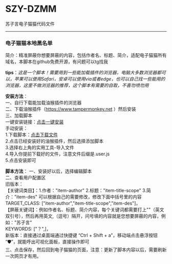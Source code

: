 # SZY-DZMM
苏子言电子猫猫代码文件    

---  
### 电子猫猫本地黑名单   
简介：精准屏蔽你想要屏蔽的内容，包括作者名、标题、简介，适配电子猫猫所有域名，本脚本在github免费开源，有问题可以tg找我  

**tips**：*这是一个脚本！需要用到一些能加载插件的浏览器，电脑大多数浏览器都可以，苹果可以使用Safari，安卓可以使用via或者edge，也可以自己找一些能用的浏览器，这里不做浏览器的推荐，这个脚本有需要的自取，不喜勿喷勿用*   

**安装方法**：   
一、自行下载能加载油猴插件的浏览器   
二、下载油猴插件（https://www.tampermonkey.net ）然后安装   
三、加载脚本   
一键安装链接：[点击一键安装](https://raw.githubusercontent.com/Suziyan-528/SZY-DZMM/raw/refs/heads/main/电子猫猫本地黑名单/小黑屋专业版.user.js)   
手动安装：  
1.下载脚本：[点击下载文件](https://github.com/Suziyan-528/SZY-DZMM/releases/tag/V5.5)   
2.点击已经安装好的油猴插件，然后选择添加脚本   
3.选择右上角的实用工具-导入文件   
4.导入你提前下载好的文件，注意文件后缀是.user.js   
5.点击安装即可     


**脚本方法**：
一、安装好以后，选择编辑脚本      
二、查看用户配置区    
旧版本：   
【关键词类目】：1.作者："item-author"   2.标题："item-title-scope"   3.简介："item-des"  可以根据自己的需要修改，修改下面中括号里的内容      
TARGET_CLASS: ["item-author","item-title-scope","item-des"]，    
【屏蔽关键词】：例如作者名、标题、简介内容，每个关键词都需要打上""（英文双引号），然后再用英文,（逗号）隔开，问号填的内容就是您想要屏蔽的内容，例如："苏子言"         
KEYWORDS: ["？",]，    
新版本：直接通过桌面端通过快捷键 “Ctrl + Shift + a”，移动端点击悬浮按钮 “🛡️”，就能呼出可视化面板，直接操作即可   
三、点击保存，然后回到电子猫猫的页面，注意：更新了脚本内容以后，需要刷新一次网页才有用。   
